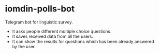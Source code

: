 # iomdin-polls-bot

Telegram bot for linguistic survey.

* It asks people different multiple choice questions.
* It saves received data from all the users.
* It can show the results for questions which has been already answered by the user.
